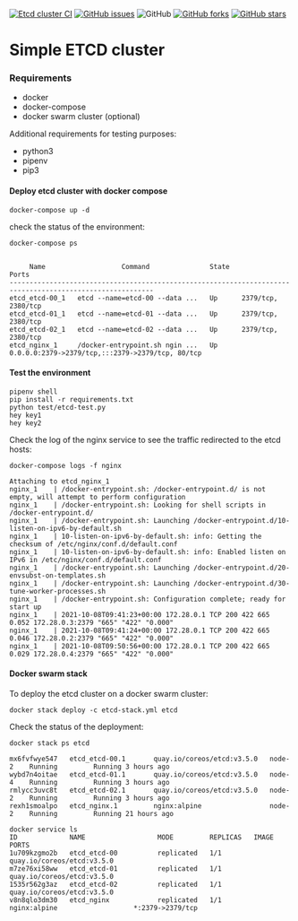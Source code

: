[![Etcd cluster CI](https://github.com/garutilorenzo/docker-etcd-cluster/actions/workflows/ci.yml/badge.svg)](https://github.com/garutilorenzo/docker-etcd-cluster/actions/workflows/ci.yml)
[![GitHub issues](https://img.shields.io/github/issues/garutilorenzo/docker-etcd-cluster)](https://github.com/garutilorenzo/docker-etcd-cluster/issues)
![GitHub](https://img.shields.io/github/license/garutilorenzo/docker-etcd-cluster)
[![GitHub forks](https://img.shields.io/github/forks/garutilorenzo/docker-etcd-cluster)](https://github.com/garutilorenzo/docker-etcd-cluster/network)
[![GitHub stars](https://img.shields.io/github/stars/garutilorenzo/docker-etcd-cluster)](https://github.com/garutilorenzo/docker-etcd-cluster/stargazers)

# Simple ETCD cluster

### Requirements

* docker
* docker-compose
* docker swarm cluster (optional)

Additional requirements for testing purposes:

* python3
* pipenv
* pip3

#### Deploy etcd cluster with docker compose

```
docker-compose up -d
```

check the status of the environment:

```
docker-compose ps


     Name                   Command               State                        Ports                      
----------------------------------------------------------------------------------------------------------
etcd_etcd-00_1   etcd --name=etcd-00 --data ...   Up      2379/tcp, 2380/tcp                              
etcd_etcd-01_1   etcd --name=etcd-01 --data ...   Up      2379/tcp, 2380/tcp                              
etcd_etcd-02_1   etcd --name=etcd-02 --data ...   Up      2379/tcp, 2380/tcp                              
etcd_nginx_1     /docker-entrypoint.sh ngin ...   Up      0.0.0.0:2379->2379/tcp,:::2379->2379/tcp, 80/tcp
```

#### Test the environment

```
pipenv shell
pip install -r requirements.txt
python test/etcd-test.py 
hey key1
hey key2
```

Check the log of the nginx service to see the traffic redirected to the etcd hosts:

```
docker-compose logs -f nginx

Attaching to etcd_nginx_1
nginx_1    | /docker-entrypoint.sh: /docker-entrypoint.d/ is not empty, will attempt to perform configuration
nginx_1    | /docker-entrypoint.sh: Looking for shell scripts in /docker-entrypoint.d/
nginx_1    | /docker-entrypoint.sh: Launching /docker-entrypoint.d/10-listen-on-ipv6-by-default.sh
nginx_1    | 10-listen-on-ipv6-by-default.sh: info: Getting the checksum of /etc/nginx/conf.d/default.conf
nginx_1    | 10-listen-on-ipv6-by-default.sh: info: Enabled listen on IPv6 in /etc/nginx/conf.d/default.conf
nginx_1    | /docker-entrypoint.sh: Launching /docker-entrypoint.d/20-envsubst-on-templates.sh
nginx_1    | /docker-entrypoint.sh: Launching /docker-entrypoint.d/30-tune-worker-processes.sh
nginx_1    | /docker-entrypoint.sh: Configuration complete; ready for start up
nginx_1    | 2021-10-08T09:41:23+00:00 172.28.0.1 TCP 200 422 665 0.052 172.28.0.3:2379 "665" "422" "0.000"
nginx_1    | 2021-10-08T09:41:24+00:00 172.28.0.1 TCP 200 422 665 0.046 172.28.0.2:2379 "665" "422" "0.000"
nginx_1    | 2021-10-08T09:50:56+00:00 172.28.0.1 TCP 200 422 665 0.029 172.28.0.4:2379 "665" "422" "0.000"
```

#### Docker swarm stack

To deploy the etcd cluster on a docker swarm cluster:

```
docker stack deploy -c etcd-stack.yml etcd
```

Check the status of the deployment:

```
docker stack ps etcd

mx6fvfwye547   etcd_etcd-00.1       quay.io/coreos/etcd:v3.5.0   node-2    Running         Running 3 hours ago                                        
wybd7n4oitae   etcd_etcd-01.1       quay.io/coreos/etcd:v3.5.0   node-4    Running         Running 3 hours ago                                        
rmlycc3uvc8t   etcd_etcd-02.1       quay.io/coreos/etcd:v3.5.0   node-2    Running         Running 3 hours ago                                        
rexh1smoalpo   etcd_nginx.1         nginx:alpine                 node-2    Running         Running 21 hours ago    

docker service ls
ID             NAME                  MODE         REPLICAS   IMAGE                          PORTS
1u709kzgmo2b   etcd_etcd-00          replicated   1/1        quay.io/coreos/etcd:v3.5.0     
m7ze76xi58ww   etcd_etcd-01          replicated   1/1        quay.io/coreos/etcd:v3.5.0     
1535r562g3az   etcd_etcd-02          replicated   1/1        quay.io/coreos/etcd:v3.5.0     
v8n8qlo3dm30   etcd_nginx            replicated   1/1        nginx:alpine                   *:2379->2379/tcp
```




